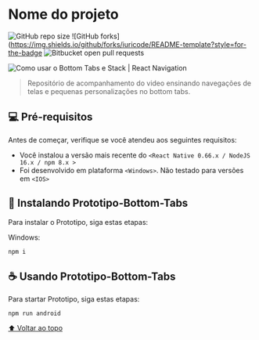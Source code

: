 # Nome do projeto

<!---Esses são exemplos. Veja https://shields.io para outras pessoas ou para personalizar este conjunto de escudos. Você pode querer incluir dependências, status do projeto e informações de licença aqui--->

![GitHub repo size](https://img.shields.io/github/repo-size/iuricode/README-template?style=for-the-badge)
![GitHub forks](https://img.shields.io/github/forks/iuricode/README-template?style=for-the-badge
![Bitbucket open pull requests](https://img.shields.io/bitbucket/pr-raw/iuricode/README-template?style=for-the-badge)

<img src="https://i.ibb.co/DLg9D73/Laboratorio-Do-Dev-Navigation.jpg" alt="Como usar o Bottom Tabs e Stack | React Navigation">

> Repositório de acompanhamento do video ensinando navegações de telas e pequenas personalizações no bottom tabs.

## 💻 Pré-requisitos

Antes de começar, verifique se você atendeu aos seguintes requisitos:
<!---Estes são apenas requisitos de exemplo. Adicionar, duplicar ou remover conforme necessário--->
* Você instalou a versão mais recente do `<React Native 0.66.x / NodeJS 16.x / npm 8.x >`
* Foi desenvolvido em plataforma `<Windows>`. Não testado para versões em `<IOS>`

## 🚀 Instalando Prototipo-Bottom-Tabs

Para instalar o Prototipo, siga estas etapas:

Windows:
```
npm i
```

## ☕ Usando Prototipo-Bottom-Tabs

Para startar Prototipo, siga estas etapas:

```
npm run android
```


[⬆ Voltar ao topo](#nome-do-projeto)<br>
